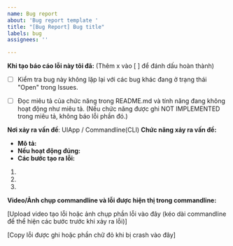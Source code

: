 ```yaml
---
name: Bug report
about: 'Bug report template '
title: "[Bug Report] Bug title"
labels: bug
assignees: ''

---
```


**Khi tạo báo cáo lỗi này tôi đã:** (Thêm x vào [ ] để đánh dấu hoàn thành)
- [ ] Kiểm tra bug này không lặp lại với các bug khác đang ở trạng thái "Open" trong Issues.
- [ ] Đọc miêu tả của chức năng trong README.md và tính năng đang không hoạt động như miêu tả. (Nếu chức năng được ghi NOT IMPLEMENTED trong miêu tả, không báo lỗi phần đó.)


**Nơi xảy ra vấn đề**: UIApp / Commandline(CLI)
**Chức năng xảy ra vấn đề:** 

 - **Mô tả:** 
 - **Nếu hoạt động đúng:** 
 -  **Các bước tạo ra lỗi:**
1. 
2.
3.

**Video/Ảnh chụp commandline và lỗi được hiện thị trong commandline:**

[Upload video tạo lỗi hoặc ảnh chụp phần lỗi vào đây (kéo dài commandline để thể hiện các bước trước khi xảy ra lỗi)]

[Copy lỗi được ghi hoặc phần chữ đỏ khi bị crash vào đây]
